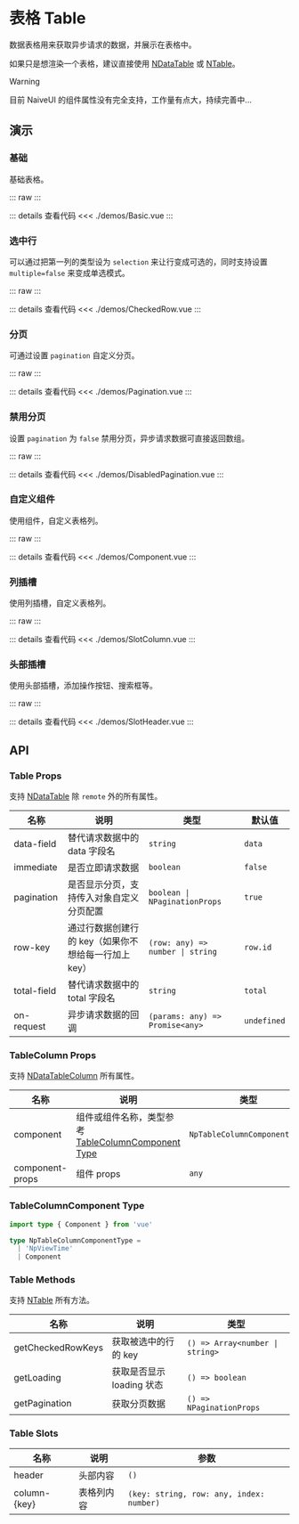 # 表格 Table

数据表格用来获取异步请求的数据，并展示在表格中。

如果只是想渲染一个表格，建议直接使用 [NDataTable](https://www.naiveui.com/zh-CN/light/components/data-table) 或 [NTable](https://www.naiveui.com/zh-CN/light/components/table)。

> [!WARNING]
> 目前 NaiveUI 的组件属性没有完全支持，工作量有点大，持续完善中...

## 演示

<script setup lang="ts">
import { Basic, CheckedRow, Pagination, DisabledPagination, Component, SlotColumn, SlotHeader } from './demos'
</script>

### 基础

基础表格。

::: raw
<Basic />
:::

::: details 查看代码
<<< ./demos/Basic.vue
:::

### 选中行

可以通过把第一列的类型设为 `selection` 来让行变成可选的，同时支持设置 `multiple=false` 来变成单选模式。

::: raw
<CheckedRow />
:::

::: details 查看代码
<<< ./demos/CheckedRow.vue
:::

### 分页

可通过设置 `pagination` 自定义分页。

::: raw
<Pagination />
:::

::: details 查看代码
<<< ./demos/Pagination.vue
:::

### 禁用分页

设置 `pagination` 为 `false` 禁用分页，异步请求数据可直接返回数组。

::: raw
<DisabledPagination />
:::

::: details 查看代码
<<< ./demos/DisabledPagination.vue
:::

### 自定义组件

使用组件，自定义表格列。

::: raw
<Component />
:::

::: details 查看代码
<<< ./demos/Component.vue
:::

### 列插槽

使用列插槽，自定义表格列。

::: raw
<SlotColumn />
:::

::: details 查看代码
<<< ./demos/SlotColumn.vue
:::

### 头部插槽

使用头部插槽，添加操作按钮、搜索框等。

::: raw
<SlotHeader />
:::

::: details 查看代码
<<< ./demos/SlotHeader.vue
:::

## API

### Table Props

支持 [NDataTable](https://www.naiveui.com/zh-CN/light/components/data-table#DataTable-Props) 除 `remote` 外的所有属性。

| 名称        | 说明                                                 | 类型                             | 默认值      |
| ----------- | ---------------------------------------------------- | -------------------------------- | ----------- |
| data-field  | 替代请求数据中的 data 字段名                         | `string`                         | `data`      |
| immediate   | 是否立即请求数据                                     | `boolean`                        | `false`     |
| pagination  | 是否显示分页，支持传入对象自定义分页配置             | `boolean \| NPaginationProps`    | `true`      |
| row-key     | 通过行数据创建行的 key（如果你不想给每一行加上 key） | `(row: any) => number \| string` | `row.id`    |
| total-field | 替代请求数据中的 total 字段名                        | `string`                         | `total`     |
| on-request  | 异步请求数据的回调                                   | `(params: any) => Promise<any>`  | `undefined` |

### TableColumn Props

支持 [NDataTableColumn](https://www.naiveui.com/zh-CN/light/components/data-table#DataTable-Props) 所有属性。

| 名称            | 说明                                                                          | 类型                         | 默认值      |
| --------------- | ----------------------------------------------------------------------------- | ---------------------------- | ----------- |
| component       | 组件或组件名称，类型参考 [TableColumnComponent Type](#formitemcomponent-type) | `NpTableColumnComponentType` | `undefined` |
| component-props | 组件 props                                                                    | `any`                        | `undefined` |

### TableColumnComponent Type

```ts
import type { Component } from 'vue'

type NpTableColumnComponentType =
  | 'NpViewTime'
  | Component
```

### Table Methods

支持 [NTable](https://www.naiveui.com/zh-CN/light/components/data-table#DataTable-Methods) 所有方法。

| 名称              | 说明                      | 类型                            |
| ----------------- | ------------------------- | ------------------------------- |
| getCheckedRowKeys | 获取被选中的行的 key      | `() => Array<number \| string>` |
| getLoading        | 获取是否显示 loading 状态 | `() => boolean`                 |
| getPagination     | 获取分页数据              | `() => NPaginationProps`        |

### Table Slots

| 名称           | 说明       | 参数                                     |
| -------------- | ---------- | ---------------------------------------- |
| header         | 头部内容   | `()`                                     |
| column-\{key\} | 表格列内容 | `(key: string, row: any, index: number)` |
